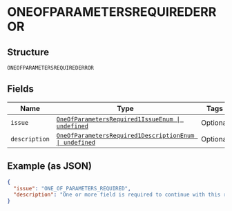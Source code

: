 
# ONEOFPARAMETERSREQUIREDERROR

## Structure

`ONEOFPARAMETERSREQUIREDERROR`

## Fields

| Name | Type | Tags | Description |
|  --- | --- | --- | --- |
| `issue` | [`OneOfParametersRequired1IssueEnum \| undefined`](../../doc/models/one-of-parameters-required-1-issue-enum.md) | Optional | - |
| `description` | [`OneOfParametersRequired1DescriptionEnum \| undefined`](../../doc/models/one-of-parameters-required-1-description-enum.md) | Optional | - |

## Example (as JSON)

```json
{
  "issue": "ONE_OF_PARAMETERS_REQUIRED",
  "description": "One or more field is required to continue with this request."
}
```

